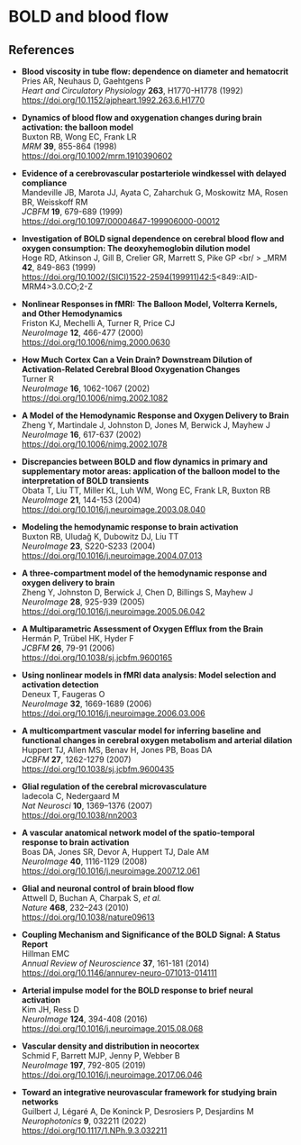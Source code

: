# BOLD and blood flow

## References

- **Blood viscosity in tube flow: dependence on diameter and hematocrit** <br />
  Pries AR, Neuhaus D, Gaehtgens P <br />
  _Heart and Circulatory Physiology_ **263**, H1770-H1778 (1992) <br />
  https://doi.org/10.1152/ajpheart.1992.263.6.H1770

- **Dynamics of blood flow and oxygenation changes during brain activation: the balloon model** <br />
  Buxton RB, Wong EC, Frank LR <br />
  _MRM_ **39**, 855-864 (1998) <br />
  https://doi.org/10.1002/mrm.1910390602

- **Evidence of a cerebrovascular postarteriole windkessel with delayed compliance** <br />
  Mandeville JB, Marota JJ, Ayata C, Zaharchuk G, Moskowitz MA, Rosen BR, Weisskoff RM <br />
  _JCBFM_ **19**, 679-689 (1999) <br />
  https://doi.org/10.1097/00004647-199906000-00012

- **Investigation of BOLD signal dependence on cerebral blood flow and oxygen consumption: The deoxyhemoglobin dilution model** <br />
  Hoge RD, Atkinson J, Gill B, Crelier GR, Marrett S, Pike GP <br/ >
  _MRM **42**, 849-863 (1999) <br />
  https://doi.org/10.1002/(SICI)1522-2594(199911)42:5<849::AID-MRM4>3.0.CO;2-Z

- **Nonlinear Responses in fMRI: The Balloon Model, Volterra Kernels, and Other Hemodynamics** <br />
  Friston KJ, Mechelli A, Turner R, Price CJ <br />
  _NeuroImage_ **12**, 466-477 (2000) <br />
  https://doi.org/10.1006/nimg.2000.0630

- **How Much Cortex Can a Vein Drain? Downstream Dilution of Activation-Related Cerebral Blood Oxygenation Changes** <br />
  Turner R <br />
  _NeuroImage_ **16**, 1062-1067 (2002) <br />
  https://doi.org/10.1006/nimg.2002.1082

- **A Model of the Hemodynamic Response and Oxygen Delivery to Brain** <br />
  Zheng Y, Martindale J, Johnston D, Jones M, Berwick J, Mayhew J <br />
  _NeuroImage_ **16**, 617-637 (2002) <br />
  https://doi.org/10.1006/nimg.2002.1078

- **Discrepancies between BOLD and flow dynamics in primary and supplementary motor areas: application of the balloon model to the interpretation of BOLD transients** <br />
  Obata T, Liu TT, Miller KL, Luh WM, Wong EC, Frank LR, Buxton RB <br />
  _NeuroImage_ **21**, 144-153 (2004) <br />
  https://doi.org/10.1016/j.neuroimage.2003.08.040

- **Modeling the hemodynamic response to brain activation** <br />
  Buxton RB, Uludağ K, Dubowitz DJ, Liu TT <br />
  _NeuroImage_ **23**, S220-S233 (2004) <br />
  https://doi.org/10.1016/j.neuroimage.2004.07.013
  
- **A three-compartment model of the hemodynamic response and oxygen delivery to brain** <br />
  Zheng Y, Johnston D, Berwick J, Chen D, Billings S, Mayhew J <br />
  _NeuroImage_ **28**, 925-939 (2005) <br />
  https://doi.org/10.1016/j.neuroimage.2005.06.042

- **A Multiparametric Assessment of Oxygen Efflux from the Brain** <br />
  Hermán P, Trübel HK, Hyder F <br />
  _JCBFM_ **26**, 79-91 (2006) <br />
  https://doi.org/10.1038/sj.jcbfm.9600165

- **Using nonlinear models in fMRI data analysis: Model selection and activation detection** <br />
  Deneux T, Faugeras O <br />
  _NeuroImage_ **32**, 1669-1689 (2006) <br />
  https://doi.org/10.1016/j.neuroimage.2006.03.006

- **A multicompartment vascular model for inferring baseline and functional changes in cerebral oxygen metabolism and arterial dilation** <br />
  Huppert TJ, Allen MS, Benav H, Jones PB, Boas DA <br />
  _JCBFM_ **27**, 1262-1279 (2007) <br />
  https://doi.org/10.1038/sj.jcbfm.9600435

- **Glial regulation of the cerebral microvasculature** <br />
  Iadecola C, Nedergaard M <br />
  _Nat Neurosci_ **10**, 1369–1376 (2007) <br />
  https://doi.org/10.1038/nn2003
  
- **A vascular anatomical network model of the spatio-temporal response to brain activation** <br />
  Boas DA, Jones SR, Devor A, Huppert TJ, Dale AM <br />
  _NeuroImage_ **40**, 1116-1129 (2008) <br />
  https://doi.org/10.1016/j.neuroimage.2007.12.061
  
- **Glial and neuronal control of brain blood flow** <br />
  Attwell D, Buchan A, Charpak S, _et al._ <br />
  _Nature_ **468**, 232–243 (2010) <br />
  https://doi.org/10.1038/nature09613
  
- **Coupling Mechanism and Significance of the BOLD Signal: A Status Report** <br />
  Hillman EMC <br />
  _Annual Review of Neuroscience_ **37**, 161-181 (2014) <br />
  https://doi.org/10.1146/annurev-neuro-071013-014111

- **Arterial impulse model for the BOLD response to brief neural activation** <br />
  Kim JH, Ress D <br />
  _NeuroImage_ **124**, 394-408 (2016) <br />
  https://doi.org/10.1016/j.neuroimage.2015.08.068

- **Vascular density and distribution in neocortex** <br />
  Schmid F, Barrett MJP, Jenny P, Webber B <br />
  _NeuroImage_ **197**, 792-805 (2019) <br />
  https://doi.org/10.1016/j.neuroimage.2017.06.046

- **Toward an integrative neurovascular framework for studying brain networks** <br />
  Guilbert J, Légaré A, De Koninck P, Desrosiers P, Desjardins M <br />
  _Neurophotonics_ **9**, 032211 (2022) <br />
  https://doi.org/10.1117/1.NPh.9.3.032211
